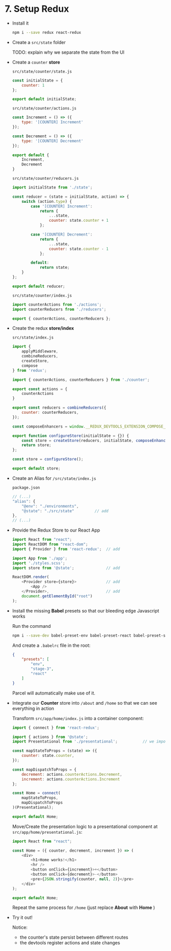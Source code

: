 # 7. Setup Redux

- Install it

    ```bash
    npm i --save redux react-redux
    ```

- Create a `src/state` folder

    TODO: explain why we separate the state from the UI

- Create a `counter` **store**

    `src/state/counter/state.js`
    ```javascript
    const initialState = {
        counter: 1
    };

    export default initialState;
    ```

    `src/state/counter/actions.js`
    ```javascript
    const Increment = () => ({
        type: '[COUNTER] Increment'
    });

    const Decrement = () => ({
        type: '[COUNTER] Decrement'
    });

    export default {
        Increment,
        Decrement
    }
    ```

    `src/state/counter/reducers.js`
    ```javascript
    import initialState from './state';

    const reducer = (state = initialState, action) => {
        switch (action.type) {
            case '[COUNTER] Increment':
                return {
                    ...state,
                    counter: state.counter + 1
                };

            case '[COUNTER] Decrement':
                return {
                    ...state,
                    counter: state.counter - 1
                };

            default:
                return state;
        }
    };

    export default reducer;
    ```

    `src/state/counter/index.js`
    ```javascript
    import counterActions from './actions';
    import counterReducers from './reducers';

    export { counterActions, counterReducers };
    ```

- Create the redux **store/index**

    `src/state/index.js`
    ```javascript
    import {
        applyMiddleware,
        combineReducers,
        createStore,
        compose
    } from 'redux';

    import { counterActions, counterReducers } from './counter';

    export const actions = {
        counterActions
    }

    export const reducers = combineReducers({
        counter: counterReducers,
    });

    const composeEnhancers = window.__REDUX_DEVTOOLS_EXTENSION_COMPOSE__ || compose;

    export function configureStore(initialState = {}) {
        const store = createStore(reducers, initialState, composeEnhancers());
        return store;
    };

    const store = configureStore();

    export default store;
    ```

- Create an Alias for `/src/state/index.js`

    `package.json`
    ```javascript
    // (...)
    "alias": {
        "@env": "./environments",
        "@state": "./src/state"         // add
    },
    // (...)
    ```

- Provide the Redux Store to our React App

    ```javascript
    import React from "react";
    import ReactDOM from "react-dom";
    import { Provider } from 'react-redux';  // add

    import App from './app';
    import './styles.scss';
    import store from '@state';              // add

    ReactDOM.render(
        <Provider store={store}>             // add
            <App />
        </Provider>,                         // add
        document.getElementById("root")
    );
    ```

- Install the missing **Babel** presets so that our bleeding edge Javascript works

    Run the command
    ```bash
    npm i --save-dev babel-preset-env babel-preset-react babel-preset-stage-3
    ```

    And create a `.babelrc` file in the root:
    ```json
    {
        "presets": [
            "env",
            "stage-3",
            "react"
        ]
    }
    ```
    Parcel will automatically make use of it.

- Integrate our **Counter** store into `/about` and `/home` so that we can see everything in action

    Transform `src/app/home/index.js` into a container component:
    ```javascript
    import { connect } from 'react-redux';

    import { actions } from '@state';
    import Presentational from './presentational';           // we import the presentational component here

    const mapStateToProps = (state) => ({
        counter: state.counter,
    });

    const mapDispatchToProps = {
        decrement: actions.counterActions.Decrement,
        increment: actions.counterActions.Increment
    };

    const Home = connect(
        mapStateToProps,
        mapDispatchToProps
    )(Presentational);

    export default Home;
    ```

    Move/Create the presentation logic to a presentational component at `src/app/home/presentational.js`:

    ```javascript
    import React from "react";

    const Home = ({ counter, decrement, increment }) => (
        <div>
            <h1>Home works!</h1>
            <hr />
            <button onClick={increment}>+</button>
            <button onClick={decrement}>-</button>
            <pre>{JSON.stringify(counter, null, 2)}</pre>
        </div>
    );

    export default Home;
    ```

    Repeat the same process for `/home` (just replace **About** with **Home** )

- Try it out!

  Notice:

  - the counter's state persist between different routes
  - the devtools register actions and state changes